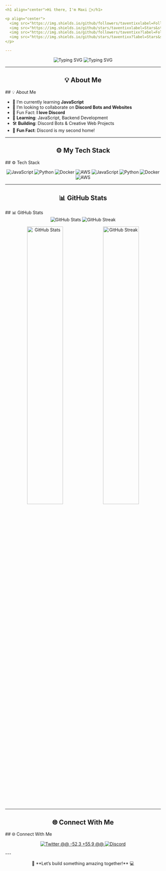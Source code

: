 ```yaml
---
<h1 align="center">Hi there, I'm Maxi 👋</h1>

<p align="center">
  <img src="https://img.shields.io/github/followers/taventixxlabel=Followers&style=social" alt="GitHub Followers">
  <img src="https://img.shields.io/github/stars/taventixxlabel=Stars&style=social" alt="GitHub Stars">
  <img src="https://img.shields.io/github/followers/taventixx?label=Followers&style=social" alt="GitHub Followers">
  <img src="https://img.shields.io/github/stars/taventixx?label=Stars&style=social" alt="GitHub Stars">
</p>

---
```

<p align="center">
  <img src="https://readme-typing-svg.demolab.com?font=Fira+Code&size=22&duration=3000&color=3498DB&center=true&vCenter=true&lines=Welcome+to+my+GitHub!;I+%E2%9D%A4+Code+and+Open+Source;Always+learning+new+things!" alt="Typing SVG">
  <img src="https://readme-typing-svg.demolab.com?font=Fira+Code&size=28&duration=3000&color=3498DB&center=true&vCenter=true&width=700&lines=Welcome+to+my+GitHub!;Developer+%7C+Learner+%7C+Creator;Let's+Build+Something+Amazing!" alt="Typing SVG">
</p>

---

<h2 align="center">💡 About Me</h2>
## 💡 About Me

- 🌱 I’m currently learning **JavaScript**
- 👯 I’m looking to collaborate on **Discord Bots and Websites**
- 🎯 Fun Fact: **I love Discord**
- 🌱 **Learning**: JavaScript, Backend Development  
- 🛠️ **Building**: Discord Bots & Creative Web Projects  
- 🎯 **Fun Fact**: Discord is my second home!  

---

<h2 align="center">⚙️ My Tech Stack</h2>
## ⚙️ Tech Stack
<p align="center">
  <img src="https://img.shields.io/badge/Code-JavaScript-F7DF1E?style=for-the-badge&logo=javascript&logoColor=black" alt="JavaScript">
  <img src="https://img.shields.io/badge/Code-Python-3776AB?style=for-the-badge&logo=python&logoColor=white" alt="Python">
  <img src="https://img.shields.io/badge/Tools-Docker-2496ED?style=for-the-badge&logo=docker&logoColor=white" alt="Docker">
  <img src="https://img.shields.io/badge/Cloud-AWS-232F3E?style=for-the-badge&logo=amazon-aws&logoColor=white" alt="AWS">
  <img src="https://img.shields.io/badge/JavaScript-F7DF1E?style=for-the-badge&logo=javascript&logoColor=black" alt="JavaScript">
  <img src="https://img.shields.io/badge/Python-3776AB?style=for-the-badge&logo=python&logoColor=white" alt="Python">
  <img src="https://img.shields.io/badge/Docker-2496ED?style=for-the-badge&logo=docker&logoColor=white" alt="Docker">
  <img src="https://img.shields.io/badge/AWS-232F3E?style=for-the-badge&logo=amazon-aws&logoColor=white" alt="AWS">
</p>

---

<h2 align="center">📊 GitHub Stats</h2>
## 📊 GitHub Stats

<div align="center">
  <img src="https://github-readme-stats.vercel.app/api?username=taventixx&show_icons=true&theme=radical" alt="GitHub Stats">
  <img src="https://github-readme-streak-stats.herokuapp.com/?user=taventixx&theme=radical" alt="GitHub Streak">
</div>
<p align="center">
  <img src="https://github-readme-stats.vercel.app/api?username=taventixx&show_icons=true&theme=radical" alt="GitHub Stats" width="48%">
  <img src="https://github-readme-streak-stats.herokuapp.com/?user=taventixx&theme=radical" alt="GitHub Streak" width="48%">
</p>

---

<h2 align="center">🌐 Connect With Me</h2>
## 🌐 Connect With Me
<p align="center">
  <a href="https://twitter.com/deinprofil" target="_blank">
    <img src="https://img.shields.io/badge/Twitter-1DA1F2?style=for-the-badge&logo=twitter&logoColor=white" alt="Twitter">
@@ -52,3 +55,9 @@
    <img src="https://img.shields.io/badge/Discord-5865F2?style=for-the-badge&logo=discord&logoColor=white" alt="Discord">
  </a>
</p>
---
<p align="center">
  🚀 **Let’s build something amazing together!** 💻
</p>
